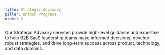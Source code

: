 ```yaml
---
title: Strategic Advisory
pillar: Unlock Progress
order: 2
---
```

Our Strategic Advisory services provide high-level guidance and expertise to help B2B SaaS leadership teams make informed decisions, develop robust strategies, and drive long-term success across product, technology, and data domains.
